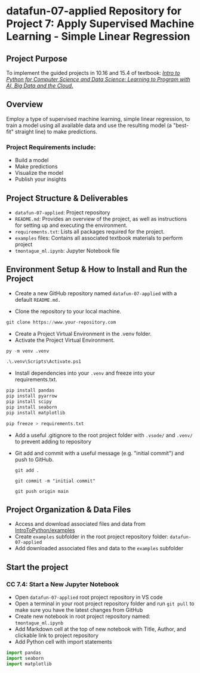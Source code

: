 # datafun-07-applied Repository for Project 7: Apply Supervised Machine Learning - Simple Linear Regression

## Project Purpose
To implement the guided projects in 10.16 and 15.4 of textbook: <a href=https://amzn.to/2KfCptN>_Intro to Python for Computer Science and Data Science: Learning to Program with AI, Big Data and the Cloud_.</a> 

## Overview
Employ a type of supervised machine learning, simple linear regression, to train a model using all available data and use the resulting model (a "best-fit" straight line) to make predictions. 

### Project Requirements include:
 - Build a model
 - Make predictions
 - Visualize the model
 - Publish your insights

## Project Structure & Deliverables
- `datafun-07-applied`: Project repository
- `README.md`: Provides an overview of the project, as well as instructions for setting up and executing the environment.
- `requirements.txt`: Lists all packages required for the project.
- `examples` files: Contains all associated textbook materials to perform project
- `tmontague_ml.ipynb`: Jupyter Notebook file

## Environment Setup & How to Install and Run the Project

- Create a new GitHub repository named `datafun-07-applied` with a default `README.md.`

- Clone the repository to your local machine.
```python
git clone https://www.your-repository.com
```
- Create a Project Virtual Environment in the .venv folder.
- Activate the Project Virtual Environment.
```python
py -m venv .venv
```
```python
.\.venv\Scripts\Activate.ps1
```

- Install dependencies into your `.venv` and freeze into your requirements.txt.

```python
pip install pandas
pip install pyarrow
pip install scipy
pip install seaborn
pip install matplotlib
```
```python
pip freeze > requirements.txt
```
- Add a useful .gitignore to the root project folder with `.vsode/` and `.venv/` to prevent adding to repository

- Git add and commit with a useful message (e.g. "initial commit") and push to GitHub.
    
    `git add .`
   
    `git commit -m "initial commit"`
   
    `git push origin main`
   
## Project Organization & Data Files

- Access and download associated files and data from [IntroToPython/examples](https://github.com/pdeitel/IntroToPython/tree/master/examples)
- Create `examples` subfolder in the root project repository folder: `datafun-07-applied`
- Add downloaded associated files and data to the `examples` subfolder

## Start the project
### CC 7.4: Start a New Jupyter Notebook
- Open `datafun-07-applied` root project repository in VS code
- Open a terminal in your root project repository folder and run `git pull` to make sure you have the latest changes from GitHub
- Create new notebook in root project repository named: `tmontague_ml.ipynb`
- Add Markdown cell at the top of new notebook with Title, Author, and clickable link to project repository
- Add Python cell with import statements
```python
import pandas
import seaborn
import matplotlib
```


